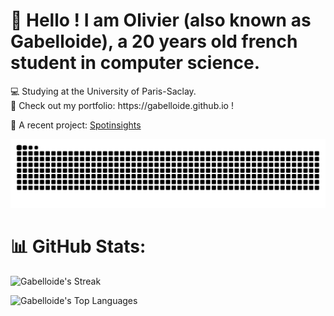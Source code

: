 <h1>👋 Hello ! I am Olivier (also known as Gabelloide), a 20 years old french student in computer science.</h1>
💻 Studying at the University of Paris-Saclay.<br>🧧 Check out my portfolio: https://gabelloide.github.io !

💠 A recent project: [Spotinsights](https://gabelloide.github.io/pages/spotinsights.html)

![Snake animation](https://github.com/Gabelloide/Gabelloide/blob/output/github-contribution-grid-snake-dark.svg)

# 📊 GitHub Stats:

![Gabelloide's Streak](https://github-readme-streak-stats.herokuapp.com/?user=Gabelloide&theme=vue-dark&hide_border=true)

![Gabelloide's Top Languages](https://github-readme-stats.vercel.app/api/top-langs/?username=Gabelloide&theme=vue-dark&show_icons=true&hide_border=true&layout=compact)
